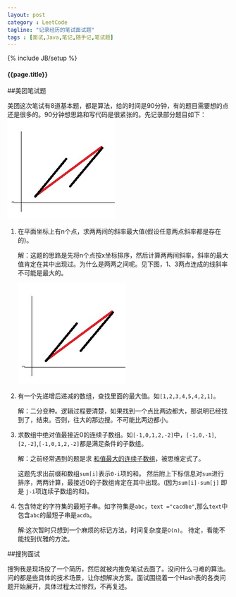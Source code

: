 ```yaml
---
layout: post
category : LeetCode
tagline: "记录经历的笔试面试题"
tags : [面试,Java,笔记,随手记,笔试题]
---
```

{% include JB/setup %}

<h4>{{page.title}}</h4>

##美团笔试题

美团这次笔试有8道基本题，都是算法，给的时间是90分钟，有的题目需要想的点还是很多的。90分钟想思路和写代码是很紧张的。先记录部分题目如下：
![3点能组成的直线](/img/3点直线.jpg)
1. 在平面坐标上有n个点，求两两间的斜率最大值(假设任意两点斜率都是存在的)。

	解：这题的思路是先将n个点按x坐标排序，然后计算两两间斜率，斜率的最大值肯定在其中出现过。为什么是两两之间呢。见下图，1、3两点连成的线斜率不可能是最大的。
	
	![3点能组成的直线](/img/3点直线.jpg)

2. 有一个先递增后递减的数组，查找里面的最大值。如`[1,2,3,4,5,4,2,1]`。

	解：二分变种。逻辑过程要清楚，如果找到一个点比两边都大，那说明已经找到了，结束。否则，往大的那边搜。不可能比两边都小。

3. 求数组中绝对值最接近0的连续子数组。如`[-1,0,1,2,-2]`中，`[-1,0,-1]`,`[2,-2]`,`[-1,0,1,2,-2]`都是满足条件的子数组。

	解：之前经常遇到的题是求 [和值最大的连续子数组](http://blog.csdn.net/cynhafa/article/details/6990735)，被思维定式了。
	
	这题先求出前缀和数组`sum[i]`表示`0-i`项的和。
	然后附上下标信息对`sum`进行排序，两两计算，最接近0的子数组肯定在其中出现。(因为`sum[i]-sum[j]` 即是 `j-i`项连续子数组的和)。

4. 包含特定的字符集的最短子串。如字符集是`abc`，`text ="cacdbe"`,那么`text`中包含`abc`的最短子串是`acdb`。

	解:这次暂时只想到一个麻烦的标记方法，时间复杂度是`O(n)`。
	待定，看能不能找到优雅的方法。

##搜狗面试

搜狗我是现场投了一个简历，然后就被内推免笔试去面了。没问什么刁难的算法。问的都是些具体的技术场景，让你想解决方案。面试围绕着一个Hash表的各类问题开始展开，具体过程太过惨烈，不再复述。
